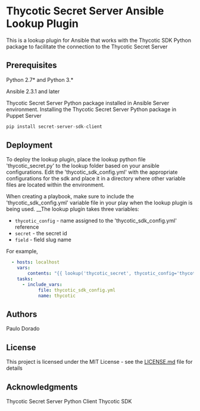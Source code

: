 # Thycotic Secret Server Ansible Lookup Plugin

This is a lookup plugin for Ansible that works with the Thycotic SDK Python package
to facilitate the connection to the Thycotic Secret Server

## Prerequisites

Python 2.7* and Python 3.*

Ansible 2.3.1 and later

Thycotic Secret Server Python package installed in Ansible Server environment.
Installing the Thycotic Secret Server Python package in Puppet Server

``` python
pip install secret-server-sdk-client
```

## Deployment

To deploy the lookup plugin, place the lookup python file 'thycotic_secret.py' to the
lookup folder based on your ansible configurations. Edit the 'thycotic_sdk_config.yml'
with the appropriate configurations for the sdk and place it in a directory where other
variable files are located within the environment.

When creating a playbook, make sure to include the 'thycotic_sdk_config.yml' variable file
in your play when the lookup plugin is being used. __The lookup plugin takes three variables:

- ```thycotic_config``` - name assigned to the 'thycotic_sdk_config.yml' reference
- ```secret``` - the secret id
- ```field``` - field slug name

For example,

``` yaml
  - hosts: localhost
    vars:
        contents: "{{ lookup('thycotic_secret', thycotic_config='thycotic', secret=4, field='password'") }}
    tasks:
      - include_vars:
            file: thycotic_sdk_config.yml
            name: thycotic
```

## Authors

Paulo Dorado

## License

This project is licensed under the MIT License - see the [LICENSE.md](LICENSE.md) file for details

## Acknowledgments

Thycotic Secret Server Python Client
Thycotic SDK
